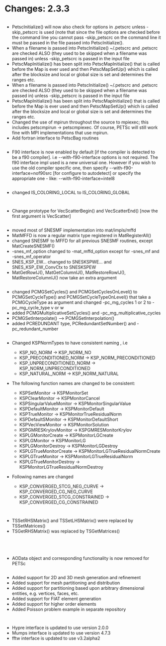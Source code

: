 # Changes: 2.3.3

```{rubric} General:
```

- PetscInitialize() will now also check for options in .petscrc
  unless -skip_petscrc is used (note that since the file options are
  checked before the command line you cannot pass -skip_petscrc on
  the command line it must be passed in the file passed into
  PetscInitialize().
- When a filename is passed into PetscInitialize() ~/.petscrc and
  .petscrc are checked ALSO (they used to be skipped when a filename
  was passed in) unless -skip_petscrc is passed in the input file
- PetscMapInitialize() has been split into PetscMapInitialize() that
  is called before the Map is ever used and then PetscMapSetUp()
  which is called after the blocksize and local or global size is
  set and determines the ranges etc.
- When a filename is passed into PetscInitialize() ~/.petscrc and
  .petscrc are checked ALSO (they used to be skipped when a filename
  was passed in) unless -skip_petscrc is passed in the input file
- PetscMapInitialize() has been split into PetscMapInitialize() that
  is called before the Map is ever used and then PetscMapSetUp()
  which is called after the blocksize and local or global size is
  set and determines the ranges etc.
- Changed the use of mpirun throughout the source to mpiexec; this
  includes petscmpirun -> petscmpiexec. Of course, PETSc will still
  work fine with MPI implementations that use mpirun.
- Add fortran interface to PetscBag routines

```{rubric} config/configure.py:
```

- F90 interface is now enabled by default [if the compiler is
  detected to be a f90 compiler]. i.e --with-f90-interface options
  is not required. The f90 interface impl used is a new universal
  one. However if you wish to use the old compiler specific one,
  then specify --with-f90-interface=nof90src [for configure to
  autodetect] or specify the appropriate one - like:
  --with-f90-interface=intel8

```{rubric} IS:
```

- changed IS_COLORING_LOCAL to IS_COLORING_GLOBAL

```{rubric} Vec:
```

```{rubric} VecScatter:
```

- Change prototype for VecScatterBegin() and VecScatterEnd() [now
  the first argument is VecScatter]

```{rubric} Mat:
```

- moved most of SNESMF implementation into mat/impls/mffd
- MatMFFD is now a regular matrix type registered in
  MatRegisterAll()
- changed SNESMF to MFFD for all previous SNESMF routines, except
  MatCreateSNESMF()
- -snes_mf_option changed to -mat_mffd_option except for -snes_mf
  and -snes_mf_operator
- SNES_KSP_EW... changed to SNESKSPWE... and SNES_KSP_EW_ConvCtx to
  SNESKSPEW
- MatGetRowIJ(), MatGetColumnIJ(), MatRestoreRowIJ(),
  MatRestoreColumnIJ() now take an extra argument

```{rubric} PC:
```

- changed PCMGSetCycles() and PCMGSetCyclesOnLevel() to
  PCMGSetCycleType() and PCMGSetCycleTypeOnLevel() that take a
  PCMGCycleType as argument and changed -pc_mg_cycles 1 or 2 to
  -pc_mg_cycle_type v or w
- added PCMGMultiplicativeSetCycles() and
  -pc_mg_multiplicative_cycles
- PCMGSetInterpolate() --> PCMGSetInterpolation()
- added PCREDUNDANT type, PCRedundantSetNumber() and
  -pc_redundant_number

```{rubric} KSP:
```

- Changed KSPNormTypes to have consistent naming , i.e

  - KSP_NO_NORM -> KSP_NORM_NO
  - KSP_PRECONDITIONED_NORM -> KSP_NORM_PRECONDITIONED
  - KSP_UNPRECONDITIONED_NORM -> KSP_NORM_UNPRECONDITIONED
  - KSP_NATURAL_NORM -> KSP_NORM_NATURAL

- The following function names are changed to be consistent:

  - KSPSetMonitor -> KSPMonitorSet
  - KSPClearMonitor -> KSPMonitorCancel
  - KSPSingularValueMonitor -> KSPMonitorSingularValue
  - KSPDefaultMonitor -> KSPMonitorDefault
  - KSPTrueMonitor -> KSPMonitorTrueResidualNorm
  - KSPDefaultSMonitor -> KSPMonitorDefaultShort
  - KSPVecViewMonitor -> KSPMonitorSolution
  - KSPGMRESKrylovMonitor -> KSPGMRESMonitorKrylov
  - KSPLGMonitorCreate -> KSPMonitorLGCreate
  - KSPLGMonitor -> KSPMonitorLG
  - KSPLGMonitorDestroy -> KSPMonitorLGDestroy
  - KSPLGTrueMonitorCreate -> KSPMonitorLGTrueResidualNormCreate
  - KSPLGTrueMonitor -> KSPMonitorLGTrueResidualNorm
  - KSPLGTrueMonitorDestroy -> KSPMonitorLGTrueResidualNormDestroy

- Following names are changed

  - KSP_CONVERGED_STCG_NEG_CURVE -> KSP_CONVERGED_CG_NEG_CURVE
  - KSP_CONVERGED_STCG_CONSTRAINED -> KSP_CONVERGED_CG_CONSTRAINED

```{rubric} SNES:
```

```{rubric} TS:
```

- TSSetRHSMatrix() and TSSetLHSMatrix() were replaced by
  TSSetMatrices()
- TSGetRHSMatrix() was replaced by TSGetMatrices()

```{rubric} DA:
```

```{rubric} DMMG:
```

```{rubric} SYS:
```

```{rubric} AO:
```

- AOData object and corresponding functionality is now removed for
  PETSc

```{rubric} Sieve:
```

- Added support for 2D and 3D mesh generation and refinement
- Added support for mesh partitioning and distribution
- Added support for partitioning based upon arbitrary dimensional
  entities, e.g. vertices, faces, etc.
- Added support for FIAT element generation
- Added support for higher order elements
- Added Poisson problem example in separate repository

```{rubric} Fortran:
```

```{rubric} ExternalPackages:
```

- Hypre interface is updated to use version 2.0.0
- Mumps interface is updated to use version 4.7.3
- fftw interface is updated to use v3.2alpha2
